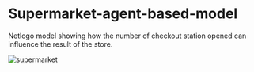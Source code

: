 # Supermarket-agent-based-model



Netlogo model showing how the number of checkout station opened can influence the result of the store.

![supermarket](supermarket.gif)